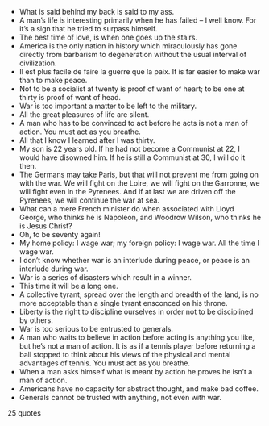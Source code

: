  - What is said behind my back is said to my ass.
 - A man’s life is interesting primarily when he has failed – I well know. For it’s a sign that he tried to surpass himself.
 - The best time of love, is when one goes up the stairs.
 - America is the only nation in history which miraculously has gone directly from barbarism to degeneration without the usual interval of civilization.
 - Il est plus facile de faire la guerre que la paix. It is far easier to make war than to make peace.
 - Not to be a socialist at twenty is proof of want of heart; to be one at thirty is proof of want of head.
 - War is too important a matter to be left to the military.
 - All the great pleasures of life are silent.
 - A man who has to be convinced to act before he acts is not a man of action. You must act as you breathe.
 - All that I know I learned after I was thirty.
 - My son is 22 years old. If he had not become a Communist at 22, I would have disowned him. If he is still a Communist at 30, I will do it then.
 - The Germans may take Paris, but that will not prevent me from going on with the war. We will fight on the Loire, we will fight on the Garronne, we will fight even in the Pyrenees. And if at last we are driven off the Pyrenees, we will continue the war at sea.
 - What can a mere French minister do when associated with Lloyd George, who thinks he is Napoleon, and Woodrow Wilson, who thinks he is Jesus Christ?
 - Oh, to be seventy again!
 - My home policy: I wage war; my foreign policy: I wage war. All the time I wage war.
 - I don’t know whether war is an interlude during peace, or peace is an interlude during war.
 - War is a series of disasters which result in a winner.
 - This time it will be a long one.
 - A collective tyrant, spread over the length and breadth of the land, is no more acceptable than a single tyrant ensconced on his throne.
 - Liberty is the right to discipline ourselves in order not to be disciplined by others.
 - War is too serious to be entrusted to generals.
 - A man who waits to believe in action before acting is anything you like, but he’s not a man of action. It is as if a tennis player before returning a ball stopped to think about his views of the physical and mental advantages of tennis. You must act as you breathe.
 - When a man asks himself what is meant by action he proves he isn’t a man of action.
 - Americans have no capacity for abstract thought, and make bad coffee.
 - Generals cannot be trusted with anything, not even with war.

25 quotes